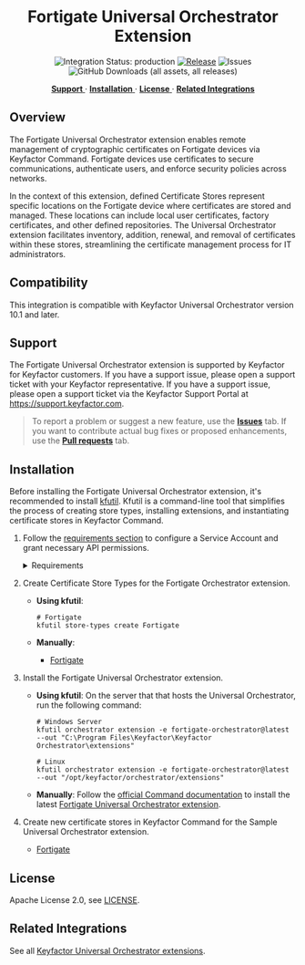 <h1 align="center" style="border-bottom: none">
    Fortigate Universal Orchestrator Extension
</h1>

<p align="center">
  <!-- Badges -->
<img src="https://img.shields.io/badge/integration_status-production-3D1973?style=flat-square" alt="Integration Status: production" />
<a href="https://github.com/Keyfactor/fortigate-orchestrator/releases"><img src="https://img.shields.io/github/v/release/Keyfactor/fortigate-orchestrator?style=flat-square" alt="Release" /></a>
<img src="https://img.shields.io/github/issues/Keyfactor/fortigate-orchestrator?style=flat-square" alt="Issues" />
<img src="https://img.shields.io/github/downloads/Keyfactor/fortigate-orchestrator/total?style=flat-square&label=downloads&color=28B905" alt="GitHub Downloads (all assets, all releases)" />
</p>

<p align="center">
  <!-- TOC -->
  <a href="#support">
    <b>Support</b>
  </a>
  ·
  <a href="#installation">
    <b>Installation</b>
  </a>
  ·
  <a href="#license">
    <b>License</b>
  </a>
  ·
  <a href="https://github.com/orgs/Keyfactor/repositories?q=orchestrator">
    <b>Related Integrations</b>
  </a>
</p>


## Overview

The Fortigate Universal Orchestrator extension enables remote management of cryptographic certificates on Fortigate devices via Keyfactor Command. Fortigate devices use certificates to secure communications, authenticate users, and enforce security policies across networks.

In the context of this extension, defined Certificate Stores represent specific locations on the Fortigate device where certificates are stored and managed. These locations can include local user certificates, factory certificates, and other defined repositories. The Universal Orchestrator extension facilitates inventory, addition, renewal, and removal of certificates within these stores, streamlining the certificate management process for IT administrators.

## Compatibility

This integration is compatible with Keyfactor Universal Orchestrator version 10.1 and later.

## Support
The Fortigate Universal Orchestrator extension is supported by Keyfactor for Keyfactor customers. If you have a support issue, please open a support ticket with your Keyfactor representative. If you have a support issue, please open a support ticket via the Keyfactor Support Portal at https://support.keyfactor.com. 
 
> To report a problem or suggest a new feature, use the **[Issues](../../issues)** tab. If you want to contribute actual bug fixes or proposed enhancements, use the **[Pull requests](../../pulls)** tab.

## Installation
Before installing the Fortigate Universal Orchestrator extension, it's recommended to install [kfutil](https://github.com/Keyfactor/kfutil). Kfutil is a command-line tool that simplifies the process of creating store types, installing extensions, and instantiating certificate stores in Keyfactor Command.


1. Follow the [requirements section](docs/fortigate.md#requirements) to configure a Service Account and grant necessary API permissions.

    <details><summary>Requirements</summary>

    ### Fortigate Setup

    The Fortigate Orchestrator Extension requires an API token be created in the Fortigate environment being managed.  Please review the following [instructions](https://docs.fortinet.com/document/forticonverter/7.0.1/online-help/866905/connect-fortigate-device-via-api-token) for creating an API token to be used in this integration.

    ### Fortigate Version Supported

    The Fortigate Orchestrator Extension was tested using Fortigate, version 7.2.4



    </details>

2. Create Certificate Store Types for the Fortigate Orchestrator extension. 

    * **Using kfutil**:

        ```shell
        # Fortigate
        kfutil store-types create Fortigate
        ```

    * **Manually**:
        * [Fortigate](docs/fortigate.md#certificate-store-type-configuration)

3. Install the Fortigate Universal Orchestrator extension.
    
    * **Using kfutil**: On the server that that hosts the Universal Orchestrator, run the following command:

        ```shell
        # Windows Server
        kfutil orchestrator extension -e fortigate-orchestrator@latest --out "C:\Program Files\Keyfactor\Keyfactor Orchestrator\extensions"

        # Linux
        kfutil orchestrator extension -e fortigate-orchestrator@latest --out "/opt/keyfactor/orchestrator/extensions"
        ```

    * **Manually**: Follow the [official Command documentation](https://software.keyfactor.com/Core-OnPrem/Current/Content/InstallingAgents/NetCoreOrchestrator/CustomExtensions.htm?Highlight=extensions) to install the latest [Fortigate Universal Orchestrator extension](https://github.com/Keyfactor/fortigate-orchestrator/releases/latest).

4. Create new certificate stores in Keyfactor Command for the Sample Universal Orchestrator extension.

    * [Fortigate](docs/fortigate.md#certificate-store-configuration)



## License

Apache License 2.0, see [LICENSE](LICENSE).

## Related Integrations

See all [Keyfactor Universal Orchestrator extensions](https://github.com/orgs/Keyfactor/repositories?q=orchestrator).